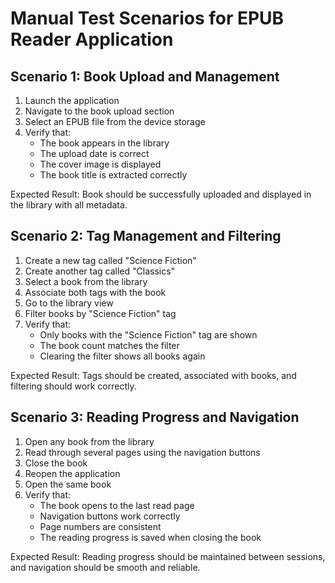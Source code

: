 # Manual Test Scenarios for EPUB Reader Application

## Scenario 1: Book Upload and Management

1. Launch the application
2. Navigate to the book upload section
3. Select an EPUB file from the device storage
4. Verify that:
   - The book appears in the library
   - The upload date is correct
   - The cover image is displayed
   - The book title is extracted correctly

Expected Result: Book should be successfully uploaded and displayed in the library with all metadata.

## Scenario 2: Tag Management and Filtering

1. Create a new tag called "Science Fiction"
2. Create another tag called "Classics"
3. Select a book from the library
4. Associate both tags with the book
5. Go to the library view
6. Filter books by "Science Fiction" tag
7. Verify that:
   - Only books with the "Science Fiction" tag are shown
   - The book count matches the filter
   - Clearing the filter shows all books again

Expected Result: Tags should be created, associated with books, and filtering should work correctly.

## Scenario 3: Reading Progress and Navigation

1. Open any book from the library
2. Read through several pages using the navigation buttons
3. Close the book
4. Reopen the application
5. Open the same book
6. Verify that:
   - The book opens to the last read page
   - Navigation buttons work correctly
   - Page numbers are consistent
   - The reading progress is saved when closing the book

Expected Result: Reading progress should be maintained between sessions, and navigation should be smooth and reliable.
